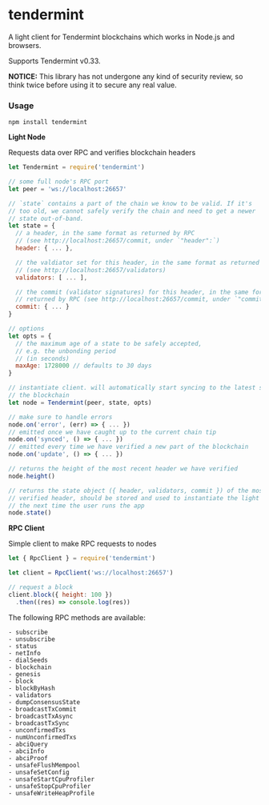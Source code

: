 # tendermint

A light client for Tendermint blockchains which works in Node.js and browsers.

Supports Tendermint v0.33.

**NOTICE:** This library has not undergone any kind of security review, so think twice before using it to secure any real value.

### Usage
```
npm install tendermint
```

**Light Node**

Requests data over RPC and verifies blockchain headers

```js
let Tendermint = require('tendermint')

// some full node's RPC port
let peer = 'ws://localhost:26657'

// `state` contains a part of the chain we know to be valid. If it's
// too old, we cannot safely verify the chain and need to get a newer
// state out-of-band.
let state = {
  // a header, in the same format as returned by RPC
  // (see http://localhost:26657/commit, under `"header":`)
  header: { ... },

  // the valdiator set for this header, in the same format as returned by RPC
  // (see http://localhost:26657/validators)
  validators: [ ... ],

  // the commit (validator signatures) for this header, in the same format as
  // returned by RPC (see http://localhost:26657/commit, under `"commit":`)
  commit: { ... }
}

// options
let opts = {
  // the maximum age of a state to be safely accepted,
  // e.g. the unbonding period
  // (in seconds)
  maxAge: 1728000 // defaults to 30 days
}

// instantiate client. will automatically start syncing to the latest state of
// the blockchain
let node = Tendermint(peer, state, opts)

// make sure to handle errors
node.on('error', (err) => { ... })
// emitted once we have caught up to the current chain tip
node.on('synced', () => { ... })
// emitted every time we have verified a new part of the blockchain
node.on('update', () => { ... })

// returns the height of the most recent header we have verified
node.height()

// returns the state object ({ header, validators, commit }) of the most recently
// verified header, should be stored and used to instantiate the light client
// the next time the user runs the app
node.state()
```

**RPC Client**

Simple client to make RPC requests to nodes

```js
let { RpcClient } = require('tendermint')

let client = RpcClient('ws://localhost:26657')

// request a block
client.block({ height: 100 })
  .then((res) => console.log(res))
```

The following RPC methods are available:

```
- subscribe
- unsubscribe
- status
- netInfo
- dialSeeds
- blockchain
- genesis
- block
- blockByHash
- validators
- dumpConsensusState
- broadcastTxCommit
- broadcastTxAsync
- broadcastTxSync
- unconfirmedTxs
- numUnconfirmedTxs
- abciQuery
- abciInfo
- abciProof
- unsafeFlushMempool
- unsafeSetConfig
- unsafeStartCpuProfiler
- unsafeStopCpuProfiler
- unsafeWriteHeapProfile
```
